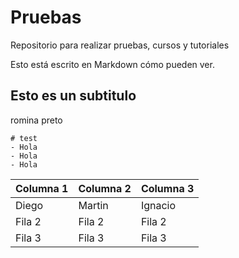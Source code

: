 # Pruebas
Repositorio para realizar pruebas, cursos y tutoriales

Esto está escrito en Markdown cómo pueden ver. 

## Esto es un subtitulo
romina preto


``` 
# test 
- Hola
- Hola
- Hola
```

| Columna 1 | Columna 2 | Columna 3 |
|-----------|-----------|-----------|
| Diego | Martin | Ignacio |
| Fila 2 | Fila 2 | Fila 2 | 
| Fila 3 | Fila 3 | Fila 3 | 
